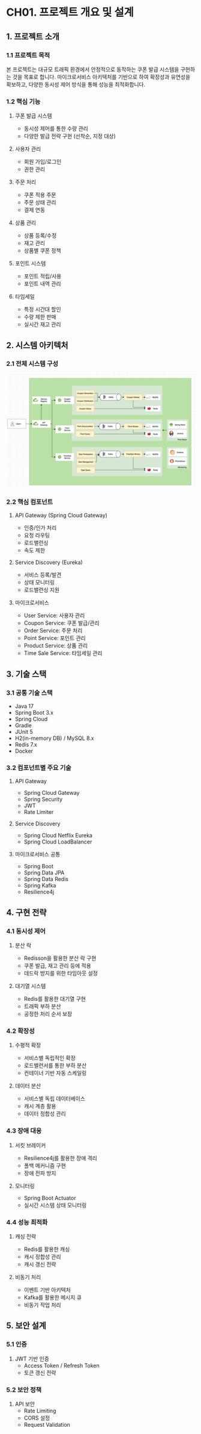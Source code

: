 # CH01. 프로젝트 개요 및 설계

## 1. 프로젝트 소개

### 1.1 프로젝트 목적
본 프로젝트는 대규모 트래픽 환경에서 안정적으로 동작하는 쿠폰 발급 시스템을 구현하는 것을 목표로 합니다. 마이크로서비스 아키텍처를 기반으로 하여 확장성과 유연성을 확보하고, 다양한 동시성 제어 방식을 통해 성능을 최적화합니다.

### 1.2 핵심 기능
1. 쿠폰 발급 시스템
   - 동시성 제어를 통한 수량 관리
   - 다양한 발급 전략 구현 (선착순, 지정 대상)

2. 사용자 관리
   - 회원 가입/로그인
   - 권한 관리

3. 주문 처리
   - 쿠폰 적용 주문
   - 주문 상태 관리
   - 결제 연동

4. 상품 관리
   - 상품 등록/수정
   - 재고 관리
   - 상품별 쿠폰 정책

5. 포인트 시스템
   - 포인트 적립/사용
   - 포인트 내역 관리

6. 타임세일
   - 특정 시간대 할인
   - 수량 제한 판매
   - 실시간 재고 관리

## 2. 시스템 아키텍처

### 2.1 전체 시스템 구성
![CH01_01. 프로젝트 개요 및 설계.png](CH01_01.%20%ED%94%84%EB%A1%9C%EC%A0%9D%ED%8A%B8%20%EA%B0%9C%EC%9A%94%20%EB%B0%8F%20%EC%84%A4%EA%B3%84.png)

### 2.2 핵심 컴포넌트
1. API Gateway (Spring Cloud Gateway)
   - 인증/인가 처리
   - 요청 라우팅
   - 로드밸런싱
   - 속도 제한

2. Service Discovery (Eureka)
   - 서비스 등록/발견
   - 상태 모니터링
   - 로드밸런싱 지원

3. 마이크로서비스
   - User Service: 사용자 관리
   - Coupon Service: 쿠폰 발급/관리
   - Order Service: 주문 처리
   - Point Service: 포인트 관리
   - Product Service: 상품 관리
   - Time Sale Service: 타임세일 관리

## 3. 기술 스택

### 3.1 공통 기술 스택
- Java 17
- Spring Boot 3.x
- Spring Cloud
- Gradle
- JUnit 5
- H2(in-memory DB) / MySQL 8.x
- Redis 7.x
- Docker

### 3.2 컴포넌트별 주요 기술
1. API Gateway
   - Spring Cloud Gateway
   - Spring Security
   - JWT
   - Rate Limiter

2. Service Discovery
   - Spring Cloud Netflix Eureka
   - Spring Cloud LoadBalancer

3. 마이크로서비스 공통
   - Spring Boot
   - Spring Data JPA
   - Spring Data Redis
   - Spring Kafka
   - Resilience4j

## 4. 구현 전략

### 4.1 동시성 제어
1. 분산 락
   - Redisson을 활용한 분산 락 구현
   - 쿠폰 발급, 재고 관리 등에 적용
   - 데드락 방지를 위한 타임아웃 설정

2. 대기열 시스템
   - Redis를 활용한 대기열 구현
   - 트래픽 부하 분산
   - 공정한 처리 순서 보장

### 4.2 확장성
1. 수평적 확장
   - 서비스별 독립적인 확장
   - 로드밸런서를 통한 부하 분산
   - 컨테이너 기반 자동 스케일링

2. 데이터 분산
   - 서비스별 독립 데이터베이스
   - 캐시 계층 활용
   - 데이터 정합성 관리

### 4.3 장애 대응
1. 서킷 브레이커
   - Resilience4j를 활용한 장애 격리
   - 폴백 메커니즘 구현
   - 장애 전파 방지

2. 모니터링
   - Spring Boot Actuator
   - 실시간 시스템 상태 모니터링

### 4.4 성능 최적화
1. 캐싱 전략
   - Redis를 활용한 캐싱
   - 캐시 정합성 관리
   - 캐시 갱신 전략

2. 비동기 처리
   - 이벤트 기반 아키텍처
   - Kafka를 활용한 메시지 큐
   - 비동기 작업 처리

## 5. 보안 설계

### 5.1 인증
1. JWT 기반 인증
   - Access Token / Refresh Token
   - 토큰 갱신 전략

### 5.2 보안 정책
1. API 보안
   - Rate Limiting
   - CORS 설정
   - Request Validation